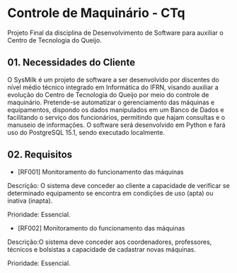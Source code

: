 # Controle de Maquinário - CTq
Projeto Final da disciplina de Desenvolvimento de Software para auxiliar o Centro de Tecnologia do Queijo.


## 01. Necessidades do Cliente

O SysMilk é um projeto de software a ser desenvolvido por discentes do nível médio técnico integrado em Informática do IFRN, visando auxiliar a evolução do Centro de Tecnologia do Queijo por meio do controle de maquinário. Pretende-se automatizar o gerenciamento das máquinas e equipamentos, dispondo os dados manipulados em um Banco de Dados e facilitando o serviço dos funcionários, permitindo que hajam consultas e o manuseio de informações. O software será desenvolvido em Python e fará uso do PostgreSQL 15.1, sendo executado localmente.


## 02. Requisitos

* [RF001] Monitoramento do funcionamento das máquinas

Descrição: O sistema deve conceder ao cliente a capacidade de verificar se determinado equipamento se encontra em condições de uso (apta) ou inativa (inapta).

Prioridade: Essencial.


* [RF002] Monitoramento do funcionamento das máquinas

Descrição:O sistema deve conceder aos coordenadores, professores, técnicos e bolsistas a capacidade de cadastrar novas máquinas.

Prioridade: Essencial.
